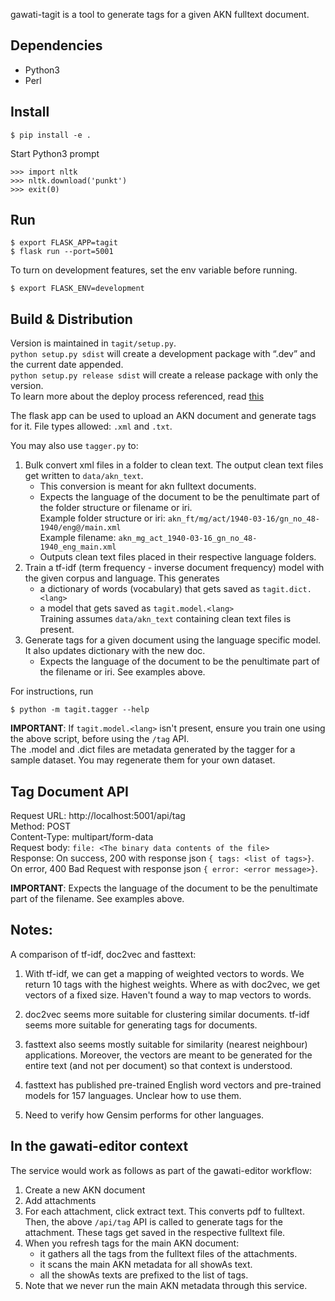 gawati-tagit is a tool to generate tags for a given AKN fulltext document.

## Dependencies
- Python3
- Perl

## Install
```
$ pip install -e .
``` 

Start Python3 prompt
```
>>> import nltk
>>> nltk.download('punkt')
>>> exit(0)
```

## Run
```
$ export FLASK_APP=tagit
$ flask run --port=5001
```

To turn on development features, set the env variable before running.
```
$ export FLASK_ENV=development
```

## Build & Distribution
Version is maintained in `tagit/setup.py`.  
`python setup.py sdist` will create a development package with “.dev” and the current date appended.  
`python setup.py release sdist` will create a release package with only the version.  
To learn more about the deploy process referenced, read [this](http://flask.pocoo.org/docs/1.0/patterns/distribute/)

The flask app can be used to upload an AKN document and generate tags for it. 
File types allowed: `.xml` and `.txt`.

You may also use `tagger.py` to:

1. Bulk convert xml files in a folder to clean text. The output clean text files get written to `data/akn_text`.
    - This conversion is meant for akn fulltext documents. 
    - Expects the language of the document to be the penultimate 
    part of the folder structure or filename or iri.  
        Example folder structure or iri: `akn_ft/mg/act/1940-03-16/gn_no_48-1940/eng@/main.xml`  
        Example filename: `akn_mg_act_1940-03-16_gn_no_48-1940_eng_main.xml` 
    - Outputs clean text files placed in their respective language folders.
2. Train a tf-idf (term frequency - inverse document frequency) model with the given corpus and language. This generates 
    - a dictionary of words (vocabulary) that gets saved as `tagit.dict.<lang>`
    - a model that gets saved as `tagit.model.<lang>`  
Training assumes `data/akn_text` containing clean text files is present. 
3. Generate tags for a given document using the language specific model. It also updates dictionary with the new doc.
    - Expects the language of the document to be the penultimate part of the filename or iri. See examples above.

For instructions, run 
```
$ python -m tagit.tagger --help
```

**IMPORTANT**: If `tagit.model.<lang>` isn't present, ensure you train one using the above script, before using the `/tag` API.  
The .model and .dict files are metadata generated by the tagger for a sample dataset. You may regenerate them for your own dataset.  

## Tag Document API

Request URL: http://localhost:5001/api/tag  
Method: POST  
Content-Type: multipart/form-data  
Request body: `file: <The binary data contents of the file>`  
Response: On success, 200 with response json `{ tags: <list of tags>}`.  
          On error, 400 Bad Request with response json `{ error: <error message>}`.  

**IMPORTANT**: Expects the language of the document to be the penultimate part of the filename. See examples above.

## Notes:
A comparison of tf-idf, doc2vec and fasttext:

1. With tf-idf, we can get a mapping of weighted vectors to words. We return 10 tags with the highest weights. Where as with doc2vec, we get vectors of a fixed size. Haven't found a way to map vectors to words. 

2. doc2vec seems more suitable for clustering similar documents. tf-idf seems more suitable for generating tags for documents. 

3. fasttext also seems mostly suitable for similarity (nearest neighbour) applications. Moreover, the vectors are meant to be generated for the entire text (and not per document) so that context is understood.

5. fasttext has published pre-trained English word vectors and pre-trained models for 157 languages. Unclear how to use them.

6. Need to verify how Gensim performs for other languages.

## In the gawati-editor context
The service would work as follows as part of the gawati-editor workflow:

1. Create a new AKN document
2. Add attachments
3. For each attachment, click extract text. This converts pdf to fulltext.   
Then, the above `/api/tag` API is called to generate tags for the attachment. These tags get saved in the respective fulltext file.
4. When you refresh tags for the main AKN document:
    - it gathers all the tags from the fulltext files of the attachments.
    - it scans the main AKN metadata for all showAs text.
    - all the showAs texts are prefixed to the list of tags.
5. Note that we never run the main AKN metadata through this service.  
